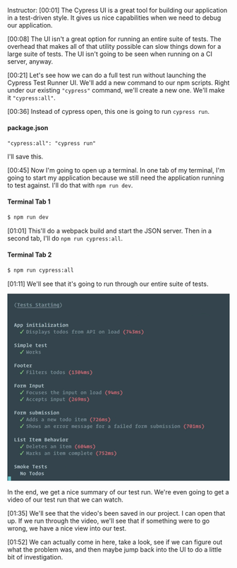 Instructor: [00:01] The Cypress UI is a great tool for building our application in a test-driven style. It gives us nice capabilities when we need to debug our application. 

[00:08] The UI isn't a great option for running an entire suite of tests. The overhead that makes all of that utility possible can slow things down for a large suite of tests. The UI isn't going to be seen when running on a CI server, anyway. 

[00:21] Let's see how we can do a full test run without launching the Cypress Test Runner UI. We'll add a new command to our npm scripts. Right under our existing `"cypress"` command, we'll create a new one. We'll make it `"cypress:all"`. 

[00:36] Instead of cypress open, this one is going to run `cypress run`. 

#### package.json
```
"cypress:all": "cypress run"
```

I'll save this. 

[00:45] Now I'm going to open up a terminal. In one tab of my terminal, I'm going to start my application because we still need the application running to test against. I'll do that with `npm run dev`. 

#### Terminal Tab 1
```bash
$ npm run dev
```

[01:01] This'll do a webpack build and start the JSON server. Then in a second tab, I'll do `npm run cypress:all`. 

#### Terminal Tab 2
```bash
$ npm run cypress:all
```

[01:11] We'll see that it's going to run through our entire suite of tests. 

![running through all tests](../images/cypress-run-cypress-tests-without-the-ui-running-through-all-tests.png)

In the end, we get a nice summary of our test run. We're even going to get a video of our test run that we can watch. 

[01:35] We'll see that the video's been saved in our project. I can open that up. If we run through the video, we'll see that if something were to go wrong, we have a nice view into our test. 

[01:52] We can actually come in here, take a look, see if we can figure out what the problem was, and then maybe jump back into the UI to do a little bit of investigation.